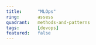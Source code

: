 ```yaml
---
title:      "MLOps"
ring:       assess
quadrant:   methods-and-patterns
tags:       [devops]
featured:   false
---
```


